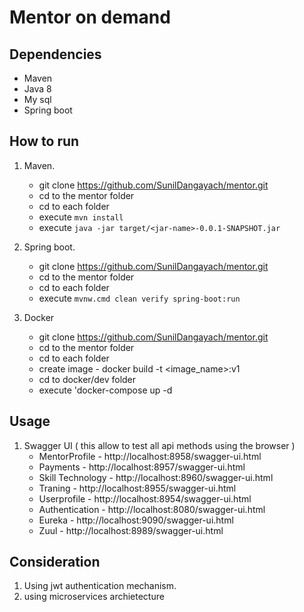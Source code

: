 # Mentor on demand

## Dependencies

* Maven
* Java 8
* My sql
* Spring boot


## How to run

1. Maven. 
	* git clone https://github.com/SunilDangayach/mentor.git
	* cd to the mentor folder
	* cd to each folder
	* execute `mvn install`
	* execute `java -jar target/<jar-name>-0.0.1-SNAPSHOT.jar`

2. Spring boot.
	* git clone https://github.com/SunilDangayach/mentor.git
	* cd to the mentor folder
	* cd to each folder
	* execute `mvnw.cmd clean verify spring-boot:run`
	
3. Docker
	* git clone https://github.com/SunilDangayach/mentor.git
	* cd to the mentor folder
	* cd to each folder
	* create image - docker build -t <image_name>:v1
    * cd to docker/dev folder
	* execute 'docker-compose up -d
	
## Usage 
1. Swagger UI ( this allow to test all api methods using the browser )
	* MentorProfile 	  - 	http://localhost:8958/swagger-ui.html
	* Payments 	  	  - 	http://localhost:8957/swagger-ui.html
	* Skill Technology  	  -	http://localhost:8960/swagger-ui.html
	* Traning                 -     http://localhost:8955/swagger-ui.html
	* Userprofile             -     http://localhost:8954/swagger-ui.html
	* Authentication	  -	http://localhost:8080/swagger-ui.html
	* Eureka		  -	http://localhost:9090/swagger-ui.html
	* Zuul		  	  -	http://localhost:8989/swagger-ui.html
	
## Consideration
1. Using jwt authentication mechanism.
2. using microservices archietecture

